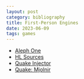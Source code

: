 ```yaml
---
layout: post
category: bibliography
title: First-Person Engines
date: 2023-06-09
tags: games
---
```


* [Aleph One](https://alephone.lhowon.org/)
* [HL Sources](https://hlsources.github.io/)
* [Quake Injector](https://www.quaddicted.com/reviews/honey.html)
* [Quake: Mjolnir](https://www.slipseer.com/index.php?resources/quake-mj%C3%B6lnir.243/)

